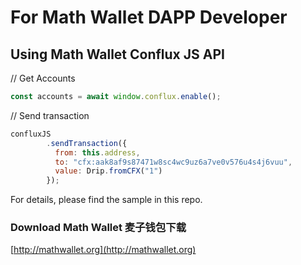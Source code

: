 # For Math Wallet DAPP Developer

## Using Math Wallet Conflux JS API


// Get Accounts
```javascript
const accounts = await window.conflux.enable();
```
// Send transaction
```javascript
confluxJS
        .sendTransaction({
          from: this.address,
          to: "cfx:aak8af9s87471w8sc4wc9uz6a7ve0v576u4s4j6vuu",
          value: Drip.fromCFX("1")
        });
```

For details, please find the sample in this repo.

### Download Math Wallet 麦子钱包下载

[http://mathwallet.org](http://mathwallet.org)


